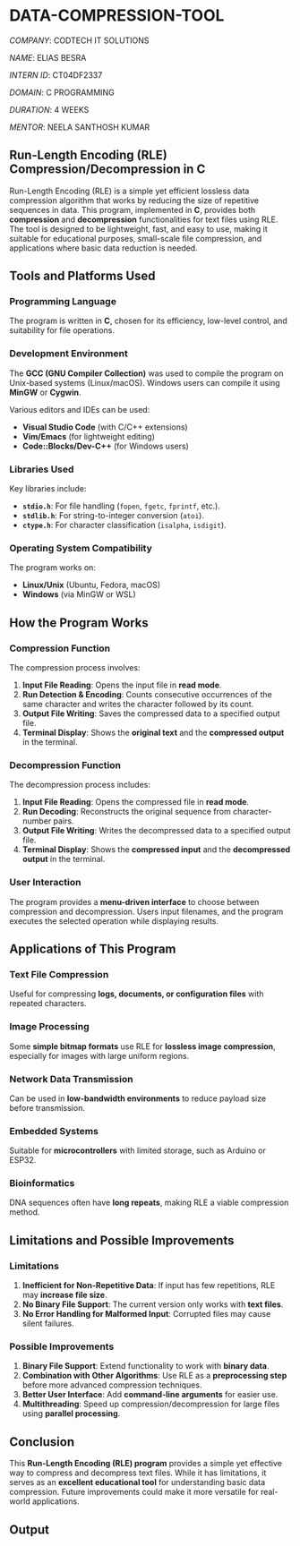 # DATA-COMPRESSION-TOOL

*COMPANY*: CODTECH IT SOLUTIONS

*NAME*: ELIAS BESRA

*INTERN ID*: CT04DF2337

*DOMAIN*: C PROGRAMMING

*DURATION*: 4 WEEKS

*MENTOR*: NEELA SANTHOSH KUMAR

## Run-Length Encoding (RLE) Compression/Decompression in C

Run-Length Encoding (RLE) is a simple yet efficient lossless data compression algorithm that works by reducing the size of repetitive sequences in data. This program, implemented in **C**, provides both **compression** and **decompression** functionalities for text files using RLE. The tool is designed to be lightweight, fast, and easy to use, making it suitable for educational purposes, small-scale file compression, and applications where basic data reduction is needed.  

## **Tools and Platforms Used**  

### **Programming Language**  
The program is written in **C**, chosen for its efficiency, low-level control, and suitability for file operations.  

### **Development Environment**  
The **GCC (GNU Compiler Collection)** was used to compile the program on Unix-based systems (Linux/macOS). Windows users can compile it using **MinGW** or **Cygwin**.  

Various editors and IDEs can be used:  
- **Visual Studio Code** (with C/C++ extensions)  
- **Vim/Emacs** (for lightweight editing)  
- **Code::Blocks/Dev-C++** (for Windows users)  

### **Libraries Used**  
Key libraries include:  
- **`stdio.h`**: For file handling (`fopen`, `fgetc`, `fprintf`, etc.).  
- **`stdlib.h`**: For string-to-integer conversion (`atoi`).  
- **`ctype.h`**: For character classification (`isalpha`, `isdigit`).  

### **Operating System Compatibility**  
The program works on:  
- **Linux/Unix** (Ubuntu, Fedora, macOS)  
- **Windows** (via MinGW or WSL)  

## **How the Program Works**  

### **Compression Function**  
The compression process involves:  
1. **Input File Reading**: Opens the input file in **read mode**.  
2. **Run Detection & Encoding**: Counts consecutive occurrences of the same character and writes the character followed by its count.  
3. **Output File Writing**: Saves the compressed data to a specified output file.  
4. **Terminal Display**: Shows the **original text** and the **compressed output** in the terminal.  

### **Decompression Function**  
The decompression process includes:  
1. **Input File Reading**: Opens the compressed file in **read mode**.  
2. **Run Decoding**: Reconstructs the original sequence from character-number pairs.  
3. **Output File Writing**: Writes the decompressed data to a specified output file.  
4. **Terminal Display**: Shows the **compressed input** and the **decompressed output** in the terminal.  

### **User Interaction**  
The program provides a **menu-driven interface** to choose between compression and decompression. Users input filenames, and the program executes the selected operation while displaying results.  

## **Applications of This Program**  

### **Text File Compression**  
Useful for compressing **logs, documents, or configuration files** with repeated characters.  

### **Image Processing**  
Some **simple bitmap formats** use RLE for **lossless image compression**, especially for images with large uniform regions.  

### **Network Data Transmission**  
Can be used in **low-bandwidth environments** to reduce payload size before transmission.  

### **Embedded Systems**  
Suitable for **microcontrollers** with limited storage, such as Arduino or ESP32.  

### **Bioinformatics**  
DNA sequences often have **long repeats**, making RLE a viable compression method.  

## **Limitations and Possible Improvements**  

### **Limitations**  
1. **Inefficient for Non-Repetitive Data**: If input has few repetitions, RLE may **increase file size**.  
2. **No Binary File Support**: The current version only works with **text files**.  
3. **No Error Handling for Malformed Input**: Corrupted files may cause silent failures.  

### **Possible Improvements**  
1. **Binary File Support**: Extend functionality to work with **binary data**.  
2. **Combination with Other Algorithms**: Use RLE as a **preprocessing step** before more advanced compression techniques.  
3. **Better User Interface**: Add **command-line arguments** for easier use.  
4. **Multithreading**: Speed up compression/decompression for large files using **parallel processing**.  

## **Conclusion**  
This **Run-Length Encoding (RLE) program** provides a simple yet effective way to compress and decompress text files. While it has limitations, it serves as an **excellent educational tool** for understanding basic data compression. Future improvements could make it more versatile for real-world applications.

## Output

